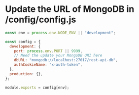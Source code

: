 # Update the URL of MongoDB in /config/config.js

```js
const env = process.env.NODE_ENV || "development";

const config = {
  development: {
    port: process.env.PORT || 9999,
    // Need the update your MongoDB URI here
    dbURL: "mongodb://localhost:27017/rest-api-db",
    authCookieName: "x-auth-token",
  },
  production: {},
};

module.exports = config[env];
```
